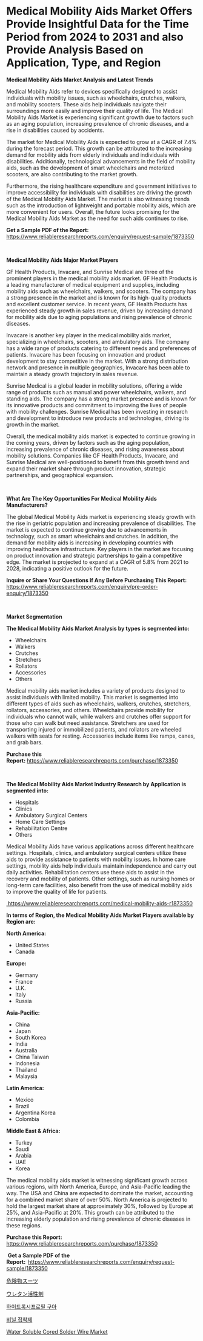 <p><h1>Medical Mobility Aids Market Offers Provide Insightful Data for the Time Period from 2024 to 2031 and also Provide Analysis Based on Application, Type, and Region</h1></p><p><strong>Medical Mobility Aids Market Analysis and Latest Trends</strong></p>
<p><p>Medical Mobility Aids refer to devices specifically designed to assist individuals with mobility issues, such as wheelchairs, crutches, walkers, and mobility scooters. These aids help individuals navigate their surroundings more easily and improve their quality of life. The Medical Mobility Aids Market is experiencing significant growth due to factors such as an aging population, increasing prevalence of chronic diseases, and a rise in disabilities caused by accidents.</p><p>The market for Medical Mobility Aids is expected to grow at a CAGR of 7.4% during the forecast period. This growth can be attributed to the increasing demand for mobility aids from elderly individuals and individuals with disabilities. Additionally, technological advancements in the field of mobility aids, such as the development of smart wheelchairs and motorized scooters, are also contributing to the market growth.</p><p>Furthermore, the rising healthcare expenditure and government initiatives to improve accessibility for individuals with disabilities are driving the growth of the Medical Mobility Aids Market. The market is also witnessing trends such as the introduction of lightweight and portable mobility aids, which are more convenient for users. Overall, the future looks promising for the Medical Mobility Aids Market as the need for such aids continues to rise.</p></p>
<p><strong>Get a Sample PDF of the Report:&nbsp;</strong> <a href="https://www.reliableresearchreports.com/enquiry/request-sample/1873350">https://www.reliableresearchreports.com/enquiry/request-sample/1873350</a></p>
<p>&nbsp;</p>
<p><strong>Medical Mobility Aids Major Market Players</strong></p>
<p><p>GF Health Products, Invacare, and Sunrise Medical are three of the prominent players in the medical mobility aids market. GF Health Products is a leading manufacturer of medical equipment and supplies, including mobility aids such as wheelchairs, walkers, and scooters. The company has a strong presence in the market and is known for its high-quality products and excellent customer service. In recent years, GF Health Products has experienced steady growth in sales revenue, driven by increasing demand for mobility aids due to aging populations and rising prevalence of chronic diseases.</p><p>Invacare is another key player in the medical mobility aids market, specializing in wheelchairs, scooters, and ambulatory aids. The company has a wide range of products catering to different needs and preferences of patients. Invacare has been focusing on innovation and product development to stay competitive in the market. With a strong distribution network and presence in multiple geographies, Invacare has been able to maintain a steady growth trajectory in sales revenue.</p><p>Sunrise Medical is a global leader in mobility solutions, offering a wide range of products such as manual and power wheelchairs, walkers, and standing aids. The company has a strong market presence and is known for its innovative products and commitment to improving the lives of people with mobility challenges. Sunrise Medical has been investing in research and development to introduce new products and technologies, driving its growth in the market.</p><p>Overall, the medical mobility aids market is expected to continue growing in the coming years, driven by factors such as the aging population, increasing prevalence of chronic diseases, and rising awareness about mobility solutions. Companies like GF Health Products, Invacare, and Sunrise Medical are well-positioned to benefit from this growth trend and expand their market share through product innovation, strategic partnerships, and geographical expansion.</p></p>
<p>&nbsp;</p>
<p><strong>What Are The Key Opportunities For Medical Mobility Aids Manufacturers?</strong></p>
<p><p>The global Medical Mobility Aids market is experiencing steady growth with the rise in geriatric population and increasing prevalence of disabilities. The market is expected to continue growing due to advancements in technology, such as smart wheelchairs and crutches. In addition, the demand for mobility aids is increasing in developing countries with improving healthcare infrastructure. Key players in the market are focusing on product innovation and strategic partnerships to gain a competitive edge. The market is projected to expand at a CAGR of 5.8% from 2021 to 2028, indicating a positive outlook for the future.</p></p>
<p><strong>Inquire or Share Your Questions If Any Before Purchasing This Report:</strong> <a href="https://www.reliableresearchreports.com/enquiry/pre-order-enquiry/1873350">https://www.reliableresearchreports.com/enquiry/pre-order-enquiry/1873350</a></p>
<p>&nbsp;</p>
<p><strong>Market Segmentation</strong></p>
<p><strong>The Medical Mobility Aids Market Analysis by types is segmented into:</strong></p>
<p><ul><li>Wheelchairs</li><li>Walkers</li><li>Crutches</li><li>Stretchers</li><li>Rollators</li><li>Accessories</li><li>Others</li></ul></p>
<p><p>Medical mobility aids market includes a variety of products designed to assist individuals with limited mobility. This market is segmented into different types of aids such as wheelchairs, walkers, crutches, stretchers, rollators, accessories, and others. Wheelchairs provide mobility for individuals who cannot walk, while walkers and crutches offer support for those who can walk but need assistance. Stretchers are used for transporting injured or immobilized patients, and rollators are wheeled walkers with seats for resting. Accessories include items like ramps, canes, and grab bars.</p></p>
<p><strong>Purchase this Report:&nbsp;</strong><a href="https://www.reliableresearchreports.com/purchase/1873350">https://www.reliableresearchreports.com/purchase/1873350</a></p>
<p>&nbsp;</p>
<p><strong>The Medical Mobility Aids Market Industry Research by Application is segmented into:</strong></p>
<p><ul><li>Hospitals</li><li>Clinics</li><li>Ambulatory Surgical Centers</li><li>Home Care Settings</li><li>Rehabilitation Centre</li><li>Others</li></ul></p>
<p><p>Medical Mobility Aids have various applications across different healthcare settings. Hospitals, clinics, and ambulatory surgical centers utilize these aids to provide assistance to patients with mobility issues. In home care settings, mobility aids help individuals maintain independence and carry out daily activities. Rehabilitation centers use these aids to assist in the recovery and mobility of patients. Other settings, such as nursing homes or long-term care facilities, also benefit from the use of medical mobility aids to improve the quality of life for patients.</p></p>
<p><a href="https://www.reliableresearchreports.com/medical-mobility-aids-r1873350">&nbsp;https://www.reliableresearchreports.com/medical-mobility-aids-r1873350</a></p>
<p><strong>In terms of Region, the Medical Mobility Aids Market Players available by Region are:</strong></p>
<p>
    <p> <strong> North America: </strong>
        <ul>
            <li>United States</li>
            <li>Canada</li>
        </ul>
        </p> 
    <p> <strong> Europe: </strong>
        <ul>
            <li>Germany</li>
            <li>France</li>
            <li>U.K.</li>
            <li>Italy</li>
            <li>Russia</li>
        </ul>
        </p> 
    <p> <strong> Asia-Pacific: </strong>
        <ul>
            <li>China</li>
            <li>Japan</li>
            <li>South Korea</li>
            <li>India</li>
            <li>Australia</li>
            <li>China Taiwan</li>
            <li>Indonesia</li>
            <li>Thailand</li>
            <li>Malaysia</li>
        </ul>
        </p> 
    <p> <strong> Latin America: </strong>
        <ul>
            <li>Mexico</li>
            <li>Brazil</li>
            <li>Argentina Korea</li>
            <li>Colombia</li>
        </ul>
        </p> 
    <p> <strong> Middle East & Africa: </strong>
        <ul>
            <li>Turkey</li>
            <li>Saudi</li>
            <li>Arabia</li>
            <li>UAE</li>
            <li>Korea</li>
        </ul>
    </p>
    </p>
<p><p>The medical mobility aids market is witnessing significant growth across various regions, with North America, Europe, and Asia-Pacific leading the way. The USA and China are expected to dominate the market, accounting for a combined market share of over 50%. North America is projected to hold the largest market share at approximately 30%, followed by Europe at 25%, and Asia-Pacific at 20%. This growth can be attributed to the increasing elderly population and rising prevalence of chronic diseases in these regions.</p></p>
<p><strong>Purchase this Report: </strong><a href="https://www.reliableresearchreports.com/purchase/1873350">https://www.reliableresearchreports.com/purchase/1873350</a></p>
<p>&nbsp;<strong>Get a Sample PDF of the Report:&nbsp;&nbsp;</strong><a href="https://www.reliableresearchreports.com/enquiry/request-sample/1873350">https://www.reliableresearchreports.com/enquiry/request-sample/1873350</a></p>
<p><strong></strong></p>
<p><p><a href="https://medium.com/@bertramveum2023/%E6%9C%89%E5%AE%B3%E7%89%A9%E8%B3%AA%E3%82%B9%E3%83%BC%E3%83%84%E5%B8%82%E5%A0%B4%E3%81%AF-2031%E5%B9%B4%E3%81%BE%E3%81%A7%E3%81%AE%E5%B8%82%E5%A0%B4%E3%82%B7%E3%82%A7%E3%82%A2-%E3%82%B5%E3%82%A4%E3%82%BA-%E4%BA%88%E6%B8%AC%E3%82%92%E9%87%8D%E7%82%B9%E3%81%AB%E7%BD%AE%E3%81%84%E3%81%A6%E3%81%84%E3%81%BE%E3%81%99-1d125bf6bfc6">危険物スーツ</a></p><p><a href="https://medium.com/@lawrencewatkins654/%E3%82%A6%E3%83%AC%E3%82%BF%E3%83%B3%E3%82%A2%E3%82%AF%E3%83%86%E3%82%A3%E3%83%99%E3%83%BC%E3%82%BF%E3%83%BC%E5%B8%82%E5%A0%B4%E3%81%AE%E8%A6%8F%E6%A8%A1-cagr-%E3%83%88%E3%83%AC%E3%83%B3%E3%83%892024%E5%B9%B4-2030%E5%B9%B4-e4e6273b8250">ウレタン活性剤</a></p><p><a href="https://medium.com/@carolynurton5656/%ED%95%98%EC%9D%B4%EB%93%9C%EB%A1%9D%EC%8B%9C%ED%94%84%EB%A1%9C%ED%95%84-%EA%B5%AC%EC%95%84%EB%A5%B4-%EC%8B%9C%EC%9E%A5-%ED%86%B5%EC%B0%B0-%EC%8B%9C%EC%9E%A5-%EB%8F%99%ED%96%A5-%EC%84%B1%EC%9E%A5-2024%EB%85%84%EB%B6%80%ED%84%B0-2031%EB%85%84%EA%B9%8C%EC%A7%80-%EC%98%88%EC%B8%A1%EB%90%9C-%EA%B2%83-1f1f64600232">하이드록시프로필 구아</a></p><p><a href="https://medium.com/@allisonkreiger/%EB%B9%84%EB%8B%90-%EC%A0%91%EC%B0%A9%EC%A0%9C-%EC%8B%9C%EC%9E%A5-%EC%A0%90%EC%9C%A0%EC%9C%A8-%EC%A7%84%ED%99%94-%EB%B0%8F-%EC%8B%9C%EC%9E%A5-%EC%84%B1%EC%9E%A5-%EC%B6%94%EC%9D%B4-2024-2031-5887b4c9b507">비닐 접착제</a></p><p><a href="https://issuu.com/reportprime-2/docs/water-soluble-cored-solder-wire-market-size-2030.p">Water Soluble Cored Solder Wire Market</a></p></p>